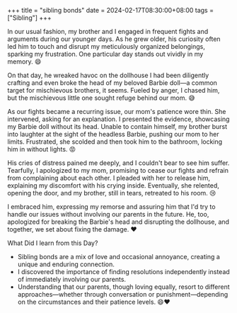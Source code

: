 +++
title = "sibling bonds"
date = 2024-02-17T08:30:00+08:00
tags = ["Sibling"]
+++


In our usual fashion, my brother and I engaged in frequent fights and arguments during our younger days. As he grew older, his curiosity often led him to touch and disrupt my meticulously organized belongings, sparking my frustration. One particular day stands out vividly in my memory. 😄

On that day, he wreaked havoc on the dollhouse I had been diligently crafting and even broke the head of my beloved Barbie doll—a common target for mischievous brothers, it seems. Fueled by anger, I chased him, but the mischievous little one sought refuge behind our mom. 😅

As our fights became a recurring issue, our mom's patience wore thin. She intervened, asking for an explanation. I presented the evidence, showcasing my Barbie doll without its head. Unable to contain himself, my brother burst into laughter at the sight of the headless Barbie, pushing our mom to her limits. Frustrated, she scolded and then took him to the bathroom, locking him in without lights. 😡

His cries of distress pained me deeply, and I couldn't bear to see him suffer. Tearfully, I apologized to my mom, promising to cease our fights and refrain from complaining about each other. I pleaded with her to release him, explaining my discomfort with his crying inside. Eventually, she relented, opening the door, and my brother, still in tears, retreated to his room. 😢

I embraced him, expressing my remorse and assuring him that I'd try to handle our issues without involving our parents in the future. He, too, apologized for breaking the Barbie's head and disrupting the dollhouse, and together, we set about fixing the damage. ❤️


What Did I learn from this Day?

- Sibling bonds are a mix of love and occasional annoyance, creating a unique and enduring connection.
- I discovered the importance of finding resolutions independently instead of immediately involving our parents.
- Understanding that our parents, though loving equally, resort to different approaches—whether through conversation or punishment—depending on the circumstances and their patience levels. 😄❤️